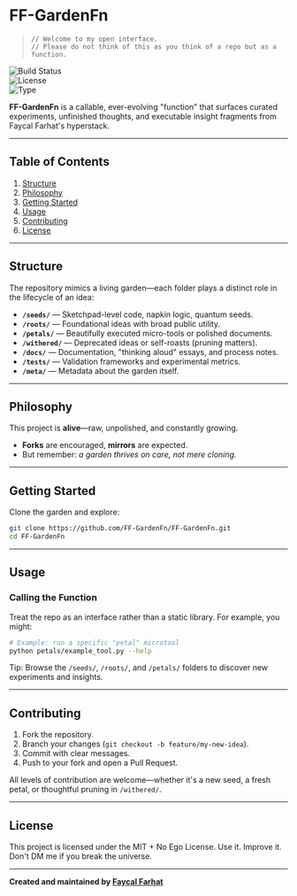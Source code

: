  # FF-GardenFn

> `// Welcome to my open interface.`  
> `// Please do not think of this as you think of a repo but as a function.`

![Build Status](https://img.shields.io/badge/state-experimental-orange)  
![License](https://img.shields.io/badge/license-MIT-informational)  
![Type](https://img.shields.io/badge/repo-functional--garden-8A2BE2)  

**FF-GardenFn** is a callable, ever-evolving "function" that surfaces curated experiments, unfinished thoughts, and executable insight fragments from Faycal Farhat's hyperstack.

---

## Table of Contents

1. [Structure](#structure)  
2. [Philosophy](#philosophy)  
3. [Getting Started](#getting-started)  
4. [Usage](#usage)  
5. [Contributing](#contributing)  
6. [License](#license)  

---

## Structure

The repository mimics a living garden—each folder plays a distinct role in the lifecycle of an idea:

- **`/seeds/`** — Sketchpad-level code, napkin logic, quantum seeds.  
- **`/roots/`** — Foundational ideas with broad public utility.  
- **`/petals/`** — Beautifully executed micro-tools or polished documents.  
- **`/withered/`** — Deprecated ideas or self-roasts (pruning matters).  
- **`/docs/`** — Documentation, "thinking aloud" essays, and process notes.  
- **`/tests/`** — Validation frameworks and experimental metrics.  
- **`/meta/`** — Metadata about the garden itself.

---

## Philosophy

This project is **alive**—raw, unpolished, and constantly growing.  
- **Forks** are encouraged, **mirrors** are expected.  
- But remember: *a garden thrives on care, not mere cloning.*  

---

## Getting Started

Clone the garden and explore:

```bash
git clone https://github.com/FF-GardenFn/FF-GardenFn.git
cd FF-GardenFn
```

---

## Usage

### Calling the Function

Treat the repo as an interface rather than a static library. For example, you might:

```bash
# Example: run a specific "petal" microtool
python petals/example_tool.py --help
```

Tip: Browse the `/seeds/`, `/roots/`, and `/petals/` folders to discover new experiments and insights.

---

## Contributing

1. Fork the repository.
2. Branch your changes (`git checkout -b feature/my-new-idea`).
3. Commit with clear messages.
4. Push to your fork and open a Pull Request.

All levels of contribution are welcome—whether it's a new seed, a fresh petal, or thoughtful pruning in `/withered/`.

---

## License

This project is licensed under the MIT + No Ego License. Use it. Improve it. Don't DM me if you break the universe.

---

**Created and maintained by [Faycal Farhat](https://github.com/FF-GardenFn)**